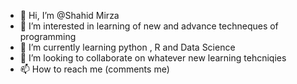 - 👋 Hi, I’m @Shahid Mirza
- 👀 I’m interested in learning of new and advance techneques of programming
- 🌱 I’m currently learning python , R and Data Science
- 💞️ I’m looking to collaborate on whatever new learning tehcniqies
- 📫 How to reach me (comments me)


<!---
methoomirza/methoomirza is a ✨ special ✨ repository because its `README.md` (this file) appears on your GitHub profile.
You can click the Preview link to take a look at your changes.
--->
